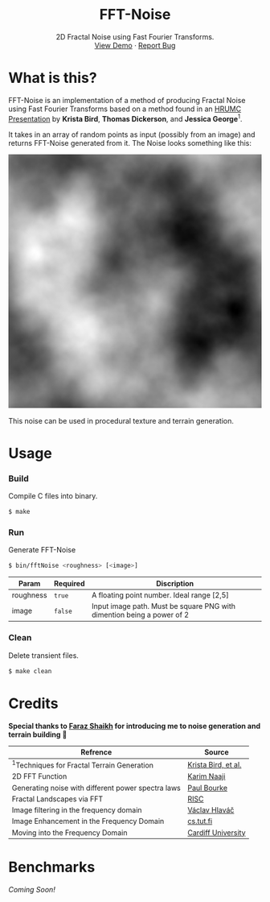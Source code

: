 <br />
<p align="center">

  <h1 align="center">FFT-Noise</h1>
  
  <p align="center">
    2D Fractal Noise using Fast Fourier Transforms.
    <br />
    <a href="https://github.com/IamShubhamGupto/FFT-Noise/blob/main/docs/ifft_24.png">View Demo</a>
    ·
    <a href="https://github.com/IamShubhamGupto/FFT-Noise/issues/new">Report Bug</a>
  </p>
</p>

# What is this?

FFT-Noise is an implementation of a method of producing Fractal Noise using Fast Fourier Transforms based on a method found in an [HRUMC Presentation](https://web.williams.edu/Mathematics/sjmiller/public_html/hudson/Dickerson_Terrain.pdf) by **Krista Bird**, **Thomas Dickerson**, and **Jessica George**<sup>1</sup>.

It takes in an array of random points as input (possibly from an image) and returns FFT-Noise generated from it. The Noise looks something like this:

<p align="center">
    <img src="./Assets/ifft_24.png" alt="FFT-Noise Sample">
</p>

This noise can be used in procedural texture and terrain generation.

# Usage

### Build 

Compile C files into binary.

```bash
$ make
```

### Run 

Generate FFT-Noise

```bash
$ bin/fftNoise <roughness> [<image>]
```

| Param | Required | Discription
|-------|---------|-------------|
| roughness | `true` | A floating point number. Ideal range [2,5] |
| image | `false` | Input image path. Must be square PNG with dimention being a power of 2 |

### Clean 

Delete transient files.

```bash
$ make clean
```

# Credits

**Special thanks to [Faraz Shaikh](https://github.com/FarazzShaikh) for introducing me to noise generation and terrain building 🤯**

| Refrence | Source | 
|----------|--------|
| <sup>1</sup>Techniques for Fractal Terrain Generation | [Krista Bird, et al.](https://web.williams.edu/Mathematics/sjmiller/public_html/hudson/Dickerson_Terrain.pdf) | 
| 2D FFT Function | [Karim Naaji](https://github.com/karimnaaji/fft) | 
| Generating noise with different power spectra laws | [Paul Bourke](http://paulbourke.net/fractals/noise/) |
| Fractal Landscapes via FFT | [RISC](https://www3.risc.jku.at/education/courses/ws2016/cas/landscape.html) | 
| Image filtering in the frequency domain | [Václav Hlaváč](http://people.ciirc.cvut.cz/~hlavac/TeachPresEn/11ImageProc/13FourierFiltrationEn.pdf) | 
| Image Enhancement in the Frequency Domain | [cs.tut.fi](http://www.cs.tut.fi/~moncef/SGN-3016-DIP/Chap04.pdf) | 
| Moving into the Frequency Domain | [Cardiff University](http://users.cs.cf.ac.uk/Dave.Marshall/CM0268/PDF/09_CM0268_Frequence_Space.pdf) | 


# Benchmarks

*Coming Soon!*
